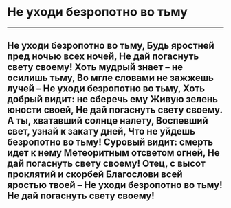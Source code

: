 # Не уходи безропотно во тьму

--- 

Не уходи безропотно во тьму, 
Будь яростней пред ночью всех ночей, 
Не дай погаснуть свету своему!
Хоть мудрый знает – не осилишь тьму, 
Во мгле словами не зажжешь лучей – 
Не уходи безропотно во тьму, 
Хоть добрый видит: не сберечь ему 
Живую зелень юности своей, 
Не дай погаснуть свету своему.
А ты, хватавший солнце налету, 
Воспевший свет, узнай к закату дней,
Что не уйдешь безропотно во тьму!
Суровый видит: смерть идет к нему 
Метеоритным отсветом огней, 
Не дай погаснуть свету своему!
Отец, с высот проклятий и скорбей 
Благослови всей яростью твоей – 
Не уходи безропотно во тьму! 
Не дай погаснуть свету своему!
---